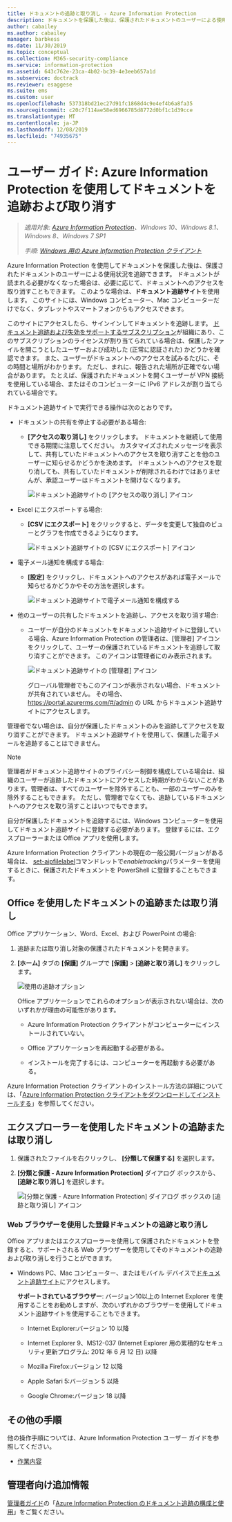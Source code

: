 ```yaml
---
title: ドキュメントの追跡と取り消し - Azure Information Protection
description: ドキュメントを保護した後は、保護されたドキュメントのユーザーによる使用状況を追跡できます。 ドキュメントが読まれる必要がなくなった場合は、必要に応じて、これらのドキュメントへのアクセスを取り消すこともできます。
author: cabailey
ms.author: cabailey
manager: barbkess
ms.date: 11/30/2019
ms.topic: conceptual
ms.collection: M365-security-compliance
ms.service: information-protection
ms.assetid: 643c762e-23ca-4b02-bc39-4e3eeb657a1d
ms.subservice: doctrack
ms.reviewer: esaggese
ms.suite: ems
ms.custom: user
ms.openlocfilehash: 537318bd21ec27d91fc1868d4c9e4ef4b6a8fa35
ms.sourcegitcommit: c20c7f114ae58ed6966785d8772d0bf1c1d39cce
ms.translationtype: MT
ms.contentlocale: ja-JP
ms.lasthandoff: 12/08/2019
ms.locfileid: "74935675"
---
```

# <a name="user-guide-track-and-revoke-your-documents-when-you-use-azure-information-protection"></a>ユーザー ガイド: Azure Information Protection を使用してドキュメントを追跡および取り消す

>*適用対象: [Azure Information Protection](https://azure.microsoft.com/pricing/details/information-protection)、Windows 10、Windows 8.1、Windows 8、Windows 7 SP1*
>
> *手順: [Windows 用の Azure Information Protection クライアント](../faqs.md#whats-the-difference-between-the-azure-information-protection-client-and-the-azure-information-protection-unified-labeling-client)*

Azure Information Protection を使用してドキュメントを保護した後は、保護されたドキュメントのユーザーによる使用状況を追跡できます。 ドキュメントが読まれる必要がなくなった場合は、必要に応じて、ドキュメントへのアクセスを取り消すこともできます。 このような場合は、**ドキュメント追跡サイト**を使用します。 このサイトには、Windows コンピューター、Mac コンピューターだけでなく、タブレットやスマートフォンからもアクセスできます。

このサイトにアクセスしたら、サインインしてドキュメントを追跡します。 [ドキュメント追跡および失効をサポートするサブスクリプション](https://www.microsoft.com/cloud-platform/azure-information-protection-features)が組織にあり、このサブスクリプションのライセンスが割り当てられている場合は、保護したファイルを開こうとしたユーザーおよび成功した (正常に認証された) かどうかを確認できます。 また、ユーザーがドキュメントへのアクセスを試みるたびに、その時間と場所がわかります。 ただし、まれに、報告された場所が正確でない場合があります。 たとえば、保護されたドキュメントを開くユーザーが VPN 接続を使用している場合、またはそのコンピューターに IPv6 アドレスが割り当てられている場合です。

ドキュメント追跡サイトで実行できる操作は次のとおりです。

- ドキュメントの共有を停止する必要がある場合: 
    
    - **[アクセスの取り消し]** をクリックします。 ドキュメントを継続して使用できる期間に注意してください。 カスタマイズされたメッセージを表示して、共有していたドキュメントへのアクセスを取り消すことを他のユーザーに知らせるかどうかを決めます。 ドキュメントへのアクセスを取り消しても、共有していたドキュメントが削除されるわけではありませんが、承認ユーザーはドキュメントを開けなくなります。
        
        ![ドキュメント追跡サイトの [アクセスの取り消し] アイコン](../media/tracking-site-revoke-access-icon.png)
        
- Excel にエクスポートする場合: 
    
    - **[CSV にエクスポート]** をクリックすると、データを変更して独自のビューとグラフを作成できるようになります。
         
        ![ドキュメント追跡サイトの [CSV にエクスポート] アイコン](../media/tracking-site-export-icon.png)
         
- 電子メール通知を構成する場合: 
     
    - **[設定]** をクリックし、ドキュメントへのアクセスがあれば電子メールで知らせるかどうかやその方法を選択します。
        
        ![ドキュメント追跡サイトで電子メール通知を構成する](../media/tracking-site-settings-email.png)

- 他のユーザーの共有したドキュメントを追跡し、アクセスを取り消す場合:
    
    - ユーザーが自分のドキュメントをドキュメント追跡サイトに登録している場合、Azure Information Protection の管理者は、[管理者] アイコンをクリックして、ユーザーの保護されているドキュメントを追跡して取り消すことができます。 このアイコンは管理者にのみ表示されます。
        
        ![ドキュメント追跡サイトの [管理者] アイコン](../media/tracking-site-admin-icon.png)
        
        グローバル管理者でもこのアイコンが表示されない場合、ドキュメントが共有されていません。 その場合、 https://portal.azurerms.com/#/admin の URL からドキュメント追跡サイトにアクセスします。

管理者でない場合は、自分が保護したドキュメントのみを追跡してアクセスを取り消すことができます。 ドキュメント追跡サイトを使用して、保護した電子メールを追跡することはできません。

> [!NOTE] 
> 管理者がドキュメント追跡サイトのプライバシー制御を構成している場合は、組織のユーザーが追跡したドキュメントにアクセスした時期がわからないことがあります。管理者は、すべてのユーザーを除外することも、一部のユーザーのみを除外することもできます。 ただし、管理者でなくても、追跡しているドキュメントへのアクセスを取り消すことはいつでもできます。

自分が保護したドキュメントを追跡するには、Windows コンピューターを使用してドキュメント追跡サイトに登録する必要があります。 登録するには、エクスプローラーまたは Office アプリを使用します。

Azure Information Protection クライアントの現在の一般公開バージョンがある場合は、 [set-aipfilelabel](/powershell/azureinformationprotection/vlatest/set-aipfilelabel)コマンドレットで*enabletracking*パラメーターを使用するときに、保護されたドキュメントを PowerShell に登録することもできます。

## <a name="using-office-to-track-or-revoke-the-document"></a>Office を使用したドキュメントの追跡または取り消し

Office アプリケーション、Word、Excel、および PowerPoint の場合: 

1. 追跡または取り消し対象の保護されたドキュメントを開きます。

2. **[ホーム]** タブの **[保護]** グループで **[保護]**  >  **[追跡と取り消し]** をクリックします。

    ![使用の追跡オプション](../media/track-usage-callout.png)
    
    Office アプリケーションでこれらのオプションが表示されない場合は、次のいずれかが理由の可能性があります。
    
    - Azure Information Protection クライアントがコンピューターにインストールされていない。
    
    - Office アプリケーションを再起動する必要がある。
    
    - インストールを完了するには、コンピューターを再起動する必要がある。
    
Azure Information Protection クライアントのインストール方法の詳細については、「[Azure Information Protection クライアントをダウンロードしてインストールする](install-client-app.md)」を参照してください。

## <a name="using-file-explorer-to-track-or-revoke-the-document"></a>エクスプローラーを使用したドキュメントの追跡または取り消し

1. 保護されたファイルを右クリックし、 **[分類して保護する]** を選択します。

2. **[分類と保護 - Azure Information Protection]** ダイアログ ボックスから、 **[追跡と取り消し]** を選択します。

    ![[分類と保護 - Azure Information Protection] ダイアログ ボックスの [追跡と取り消し] アイコン](../media/track-and-revoke.png)


### <a name="using-a-web-browser-to-track-and-revoke-documents-that-you-have-registered"></a>Web ブラウザーを使用した登録ドキュメントの追跡と取り消し

Office アプリまたはエクスプローラーを使用して保護されたドキュメントを登録すると、サポートされる Web ブラウザーを使用してそのドキュメントの追跡および取り消しを行うことができます。

- Windows PC、Mac コンピューター、またはモバイル デバイスで[ドキュメント追跡サイト](https://go.microsoft.com/fwlink/?LinkId=529562)にアクセスします。

    **サポートされているブラウザー**: バージョン10以上の Internet Explorer を使用することをお勧めしますが、次のいずれかのブラウザーを使用してドキュメント追跡サイトを使用することもできます。

    - Internet Explorer:バージョン 10 以降

    - Internet Explorer 9、MS12-037 (Internet Explorer 用の累積的なセキュリティ更新プログラム: 2012 年 6 月 12 日) 以降

    - Mozilla Firefox:バージョン 12 以降

    - Apple Safari 5:バージョン 5 以降

    - Google Chrome:バージョン 18 以降


## <a name="other-instructions"></a>その他の手順
他の操作手順については、Azure Information Protection ユーザー ガイドを参照してください。

- [作業内容](client-user-guide.md#what-do-you-want-to-do)

## <a name="additional-information-for-administrators"></a>管理者向け追加情報    
[管理者ガイド](client-admin-guide.md)の「[Azure Information Protection のドキュメント追跡の構成と使用](client-admin-guide-document-tracking.md)」をご覧ください。
